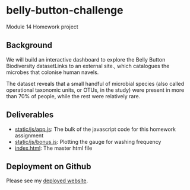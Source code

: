 # belly-button-challenge
Module 14 Homework project

## Background

We will build an interactive dashboard to explore the Belly Button Biodiversity datasetLinks to an external site., which catalogues the microbes that colonise human navels.

The dataset reveals that a small handful of microbial species (also called operational taxonomic units, or OTUs, in the study) were present in more than 70% of people, while the rest were relatively rare.


## Deliverables

- [static/js/app.js](./static/js/app.js): The bulk of the javascript code for this homework assignment
- [static/js/bonus.js](./static/js/bonus.js): Plotting the gauge for washing frequency 
- [index.html](./index.html): The master html file

## Deployment on Github

Please see my [deployed website](https://wrube.github.io/belly-button-challenge/).
